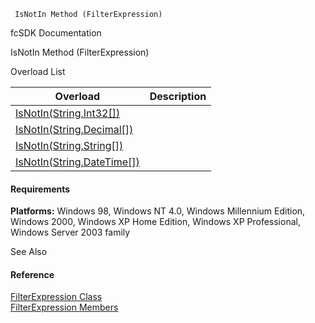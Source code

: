 ﻿     IsNotIn Method (FilterExpression)                                                   

fcSDK Documentation

IsNotIn Method (FilterExpression)

Overload List

| Overload | Description |
| --- | --- |
| [IsNotIn(String,Int32\[\])](fcSDK~FChoice.Foundation.Filters.FilterExpression~IsNotIn(String,Int32[]).md) |   |
| [IsNotIn(String,Decimal\[\])](fcSDK~FChoice.Foundation.Filters.FilterExpression~IsNotIn(String,Decimal[]).md) |   |
| [IsNotIn(String,String\[\])](fcSDK~FChoice.Foundation.Filters.FilterExpression~IsNotIn(String,String[]).md) |   |
| [IsNotIn(String,DateTime\[\])](fcSDK~FChoice.Foundation.Filters.FilterExpression~IsNotIn(String,DateTime[]).md) |   |

#### Requirements

**Platforms:** Windows 98, Windows NT 4.0, Windows Millennium Edition, Windows 2000, Windows XP Home Edition, Windows XP Professional, Windows Server 2003 family

See Also

#### Reference

[FilterExpression Class](fcSDK~FChoice.Foundation.Filters.FilterExpression.md)  
[FilterExpression Members](fcSDK~FChoice.Foundation.Filters.FilterExpression_members.md)